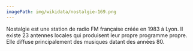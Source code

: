 ```yaml
---
imagePath: img/wikidata/nostalgie-169.png
---
```


Nostalgie est une station de radio FM française créée en 1983 à Lyon. Il existe 23 antennes locales qui produisent leur propre programme propre. Elle diffuse principalement des musiques datant des années 80.
